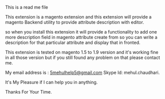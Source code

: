 This is a read me file

This extension is a magento extension and this extension will provide a magento Backend utility to provide attribute description with editor.

so when you install this extension it will provide a functionality to add one more description field in magento attribute create from so you can write a description for that particular attribute and display that in fronted.

This extension is tested on magento 1.5 to 1.9 version and it's working fine in all those version but if you still found any problem on that please contact me.

My email address is : 5mehulhelp5@gmail.com
Skype Id: mehul.chaudhari.

It's My Pleasure if I can help you in anything.

Thanks For Your Time.
